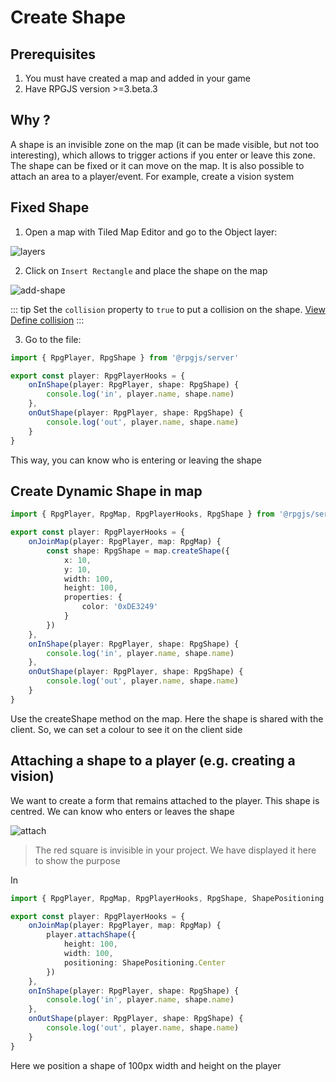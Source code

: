 # Create Shape

## Prerequisites

1. You must have created a map and added in your game
2. Have RPGJS version >=3.beta.3

## Why ?

A shape is an invisible zone on the map (it can be made visible, but not too interesting), which allows to trigger actions if you enter or leave this zone. The shape can be fixed or it can move on the map.
It is also possible to attach an area to a player/event. For example, create a vision system

## Fixed Shape

1. Open a map with Tiled Map Editor and go to the Object layer:

![layers](/assets/layers.png)

2. Click on `Insert Rectangle` and place the shape on the map

![add-shape](/assets/add-shape.png)

::: tip
Set the `collision` property to `true` to put a collision on the shape. [View Define collision](/guide/create-tileset.html#define-collisions)
:::

3. Go to the file: <PathTo to="serverDir" file="player.ts" />

```ts
import { RpgPlayer, RpgShape } from '@rpgjs/server'

export const player: RpgPlayerHooks = {
    onInShape(player: RpgPlayer, shape: RpgShape) {
        console.log('in', player.name, shape.name)
    },
    onOutShape(player: RpgPlayer, shape: RpgShape) {
        console.log('out', player.name, shape.name)
    }
}
```

This way, you can know who is entering or leaving the shape

## Create Dynamic Shape in map

```ts
import { RpgPlayer, RpgMap, RpgPlayerHooks, RpgShape } from '@rpgjs/server'

export const player: RpgPlayerHooks = {
    onJoinMap(player: RpgPlayer, map: RpgMap) {
        const shape: RpgShape = map.createShape({ 
            x: 10,
            y: 10,
            width: 100,
            height: 100,
            properties: {
                color: '0xDE3249'
            }
        })
    },
    onInShape(player: RpgPlayer, shape: RpgShape) {
        console.log('in', player.name, shape.name)
    },
    onOutShape(player: RpgPlayer, shape: RpgShape) {
        console.log('out', player.name, shape.name)
    }
}
```

Use the createShape method on the map. Here the shape is shared with the client. So, we can set a colour to see it on the client side

## Attaching a shape to a player (e.g. creating a vision)

We want to create a form that remains attached to the player. This shape is centred. We can know who enters or leaves the shape

![attach](/assets/attach-shape.png)

> The red square is invisible in your project. We have displayed it here to show the purpose

In <PathTo to="playerFile" />

```ts
import { RpgPlayer, RpgMap, RpgPlayerHooks, RpgShape, ShapePositioning } from '@rpgjs/server'

export const player: RpgPlayerHooks = {
    onJoinMap(player: RpgPlayer, map: RpgMap) {
        player.attachShape({
            height: 100,
            width: 100,
            positioning: ShapePositioning.Center
        })
    },
    onInShape(player: RpgPlayer, shape: RpgShape) {
        console.log('in', player.name, shape.name)
    },
    onOutShape(player: RpgPlayer, shape: RpgShape) {
        console.log('out', player.name, shape.name)
    }
}
```

Here we position a shape of 100px width and height on the player